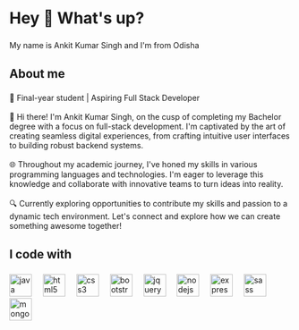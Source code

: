 <h1 align="left">Hey 👋 What's up?</h1>

###

<p align="left">My name is Ankit Kumar Singh and I'm from Odisha</p>

###

<h2 align="left">About me</h2>

###

<p align="left">👋 Final-year student | Aspiring Full Stack Developer<br><br>🚀 Hi there! I'm Ankit Kumar Singh, on the cusp of completing my Bachelor degree with a focus on full-stack development. I'm captivated by the art of creating seamless digital experiences, from crafting intuitive user interfaces to building robust backend systems.<br><br>🌐 Throughout my academic journey, I've honed my skills in various programming languages and technologies. I'm eager to leverage this knowledge and collaborate with innovative teams to turn ideas into reality.<br><br>🔍 Currently exploring opportunities to contribute my skills and passion to a dynamic tech environment. Let's connect and explore how we can create something awesome together!</p>

###

<h2 align="left">I code with</h2>

###

<div align="left">
  <img src="https://cdn.jsdelivr.net/gh/devicons/devicon/icons/java/java-original.svg" height="40" alt="java logo"  />
  <img width="12" />
  <img src="https://cdn.jsdelivr.net/gh/devicons/devicon/icons/html5/html5-original.svg" height="40" alt="html5 logo"  />
  <img width="12" />
  <img src="https://cdn.jsdelivr.net/gh/devicons/devicon/icons/css3/css3-original.svg" height="40" alt="css3 logo"  />
  <img width="12" />
  <img src="https://cdn.jsdelivr.net/gh/devicons/devicon/icons/bootstrap/bootstrap-original.svg" height="40" alt="bootstrap logo"  />
  <img width="12" />
  <img src="https://cdn.jsdelivr.net/gh/devicons/devicon/icons/jquery/jquery-original.svg" height="40" alt="jquery logo"  />
  <img width="12" />
  <img src="https://cdn.jsdelivr.net/gh/devicons/devicon/icons/nodejs/nodejs-original.svg" height="40" alt="nodejs logo"  />
  <img width="12" />
  <img src="https://cdn.jsdelivr.net/gh/devicons/devicon/icons/express/express-original.svg" height="40" alt="express logo"  />
  <img width="12" />
  <img src="https://cdn.jsdelivr.net/gh/devicons/devicon/icons/sass/sass-original.svg" height="40" alt="sass logo"  />
  <img width="12" />
  <img src="https://cdn.jsdelivr.net/gh/devicons/devicon/icons/mongodb/mongodb-original.svg" height="40" alt="mongodb logo"  />
</div>

###

